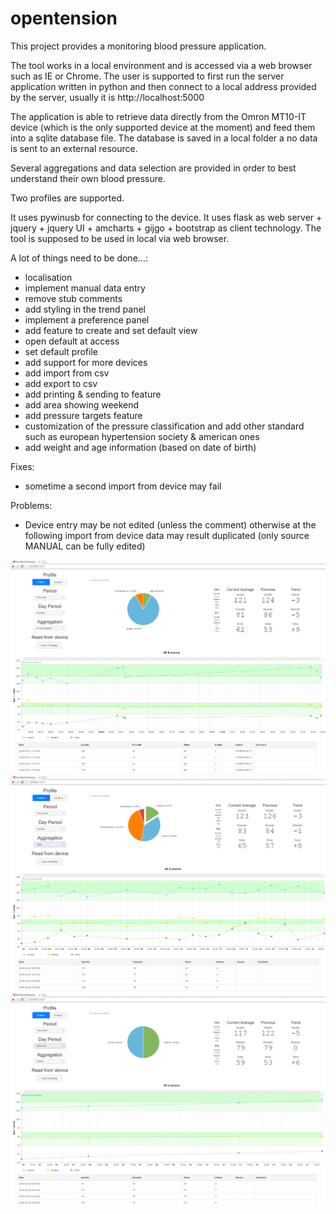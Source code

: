# opentension
This project provides a monitoring blood pressure application.

The tool works in a local environment and is accessed via a web browser such as IE or Chrome.
The user is supported to first run the server application written in python and then connect to a local address provided by the server, usually it is http://localhost:5000

The application is able to retrieve data directly from the Omron MT10-IT device (which is the only supported device at the moment) and feed them into a sqlite database file.
The database is saved in a local folder a no data is sent to an external resource.

Several aggregations and data selection are provided in order to best understand their own blood pressure.

Two profiles are supported.

It uses pywinusb for connecting to the device.
It uses flask as web server + jquery + jquery UI + amcharts + gijgo + bootstrap as client technology.
The tool is supposed to be used in local via web browser.

A lot of things need to be done...:
  - localisation
  - implement manual data entry
  - remove stub comments
  - add styling in the trend panel
  - implement a preference panel
  - add feature to create and set default view
  - open default at access
  - set default profile
  - add support for more devices
  - add import from csv
  - add export to csv
  - add printing & sending to feature
  - add area showing weekend 
  - add pressure targets feature
  - customization of the pressure classification and add other standard such as european hypertension society & american ones
  - add weight and age information (based on date of birth)
  
Fixes:
  - sometime a second import from device may fail

Problems:
  - Device entry may be not edited (unless the comment) otherwise at the following import from device data may result duplicated (only source MANUAL can be fully edited)
  

![main window](https://raw.githubusercontent.com/anonimoanemico/opentension/master/previews/screen1.png)
![aggregation](https://raw.githubusercontent.com/anonimoanemico/opentension/master/previews/screen2.png)
![day period](https://raw.githubusercontent.com/anonimoanemico/opentension/master/previews/screen3.png)


